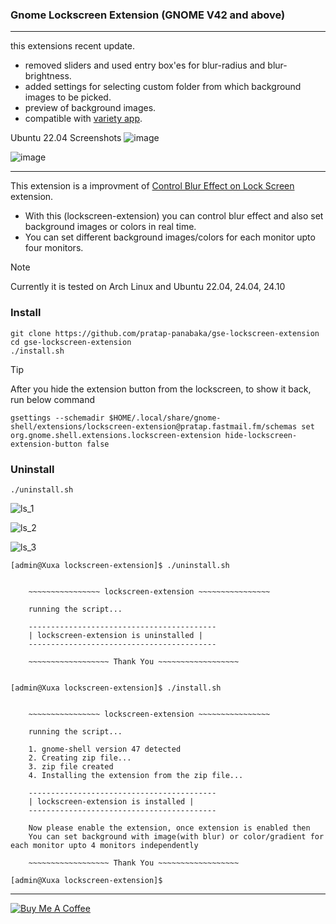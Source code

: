### Gnome Lockscreen Extension (GNOME V42 and above)

___

this extensions recent update.
- removed sliders and used entry box'es for blur-radius and blur-brightness.
- added settings for selecting custom folder from which background images to be picked.
- preview of background images.
- compatible with [variety app](https://github.com/varietywalls/variety).

Ubuntu 22.04 Screenshots
![image](https://github.com/user-attachments/assets/581c96ae-7309-49d1-b0b9-0e311a085db6)

![image](https://github.com/user-attachments/assets/a45eb500-1887-43ce-8553-4b8f1d71f586)
___

This extension is a improvment of [Control Blur Effect on Lock Screen](https://github.com/PRATAP-KUMAR/control-blur-effect-on-lockscreen) extension.
- With this (lockscreen-extension) you can control blur effect and also set background images or colors in real time.
- You can set different background images/colors for each monitor upto four monitors.

> [!NOTE]
> Currently it is tested on Arch Linux and Ubuntu 22.04, 24.04, 24.10

### Install
```
git clone https://github.com/pratap-panabaka/gse-lockscreen-extension
cd gse-lockscreen-extension
./install.sh
```

> [!TIP]
> After you hide the extension button from the lockscreen, to show it back, run below command
>
> ```
> gsettings --schemadir $HOME/.local/share/gnome-shell/extensions/lockscreen-extension@pratap.fastmail.fm/schemas set org.gnome.shell.extensions.lockscreen-extension hide-lockscreen-extension-button false
> ```

### Uninstall
```
./uninstall.sh
```
![ls_1](https://github.com/user-attachments/assets/46895f75-e489-46fc-8aee-bf0f10fc987f)

![ls_2](https://github.com/user-attachments/assets/2a05a747-9f8b-4a0c-961a-2c5fcb499660)

![ls_3](https://github.com/user-attachments/assets/e6587741-ac77-46f0-a933-a29603e3fc5b)

```
[admin@Xuxa lockscreen-extension]$ ./uninstall.sh 


	~~~~~~~~~~~~~~~~ lockscreen-extension ~~~~~~~~~~~~~~~~

	running the script...

	------------------------------------------
	| lockscreen-extension is uninstalled |
	------------------------------------------

	~~~~~~~~~~~~~~~~~~ Thank You ~~~~~~~~~~~~~~~~~~


[admin@Xuxa lockscreen-extension]$ ./install.sh 


	~~~~~~~~~~~~~~~~ lockscreen-extension ~~~~~~~~~~~~~~~~

	running the script...

	1. gnome-shell version 47 detected
	2. Creating zip file...
	3. zip file created
	4. Installing the extension from the zip file...

	------------------------------------------
	| lockscreen-extension is installed |
	------------------------------------------

	Now please enable the extension, once extension is enabled then
	You can set background with image(with blur) or color/gradient for each monitor upto 4 monitors independently

	~~~~~~~~~~~~~~~~~~ Thank You ~~~~~~~~~~~~~~~~~~

[admin@Xuxa lockscreen-extension]$ 
```

<hr/>

[![Buy Me A Coffee](https://img.buymeacoffee.com/button-api/?text=Buy%20me%20a%20coffee&emoji=☕&slug=pratap.panabaka&button_colour=FFDD00&font_colour=000000&font_family=Lato&outline_colour=000000&coffee_colour=ffffff)](https://www.buymeacoffee.com/pratap.panabaka)


